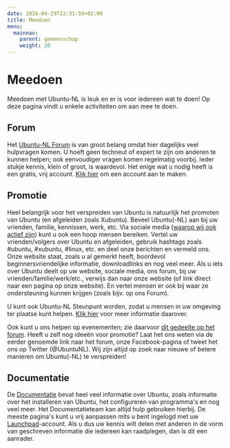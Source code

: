 ```yaml
---
date: 2016-04-29T22:31:59+02:00
title: Meedoen
menu:
  mainnav:
    parent: gemeenschap
    weight: 20
---
```

# Meedoen
Meedoen met Ubuntu-NL is leuk en er is voor iedereen wat te doen! Op deze pagina vindt u enkele activiteiten om aan mee te doen.

## Forum
Het [Ubuntu-NL Forum](https://forum.ubuntu-nl.org/) is van groot belang omdat hier dagelijks veel hulpvragen komen. U hoeft geen techneut of expert te zijn om anderen te kunnen helpen; ook eenvoudiger vragen komen regelmatig voorbij. Ieder stukje kennis, klein of groot, is waardevol. Het enige wat u nodig heeft is een gratis, vrij account. [Klik hier](https://forum.ubuntu-nl.org/index.php?action=register) om een account aan te maken.

## Promotie
Heel belangrijk voor het verspreiden van Ubuntu is natuurlijk het promoten van Ubuntu (en afgeleiden zoals Xubuntu). Beveel Ubuntu(-NL) aan bij uw vrienden, familie, kennissen, werk, etc. Via sociale media ([waarop wij ook actief zijn](/nieuws)) kunt u ook een hoop mensen bereiken. Vertel uw vrienden/volgers over Ubuntu en afgeleiden, gebruik hashtags zoals #ubuntu, #xubuntu, #linux, etc. en deel onze berichten en vermeld ons.
Onze website staat, zoals u al gemerkt heeft, boordevol beginnersvriendelijke informatie, downloadlinks en nog veel meer. Als u iets over Ubuntu deelt op uw website, sociale media, ons forum, bij uw vrienden/familie/werk/etc., verwijs dan naar onze website (of link direct naar een pagina op onze website). En vertel mensen er ook bij waar ze ondersteuning kunnen krijgen (zoals bijv. op ons Forum).

U kunt ook Ubuntu-NL Steunpunt worden, zodat u mensen in uw omgeving ter plaatse kunt helpen. [Klik hier](/steunpunten) voor meer informatie daarover.

Ook kunt u ons helpen op evenementen; zie daarvoor [dit gedeelte op het forum](https://forum.ubuntu-nl.org/index.php?board=40.0). Heeft u zelf nog ideeën voor promotie? Laat het ons weten via de eerder genoemde link naar het forum, onze Facebook-pagina of tweet het ons op Twitter (@UbuntuNL). Wij zijn altijd op zoek naar nieuwe of betere manieren om Ubuntu(-NL) te verspreiden!

## Documentatie
De [Documentatie](http://wiki.ubuntu-nl.org/) bevat heel veel informatie over Ubuntu, zoals informatie over het installeren van Ubuntu, het configureren van programma's en nog veel meer. Het Documentatieteam kan altijd hulp gebruiken hierbij. De meeste pagina's kunt u vrij aanpassen mits u bent ingelogd met uw [Launchpad](https://www.launchpad.net/)-account. Als u dus uw kennis wilt delen met anderen in de vorm van geschreven informatie die iedereen kan raadplegen, dan is dit een aanrader.

<!-- FIXME Mwanzo is weg, vertaalteam toevoegen. -->
